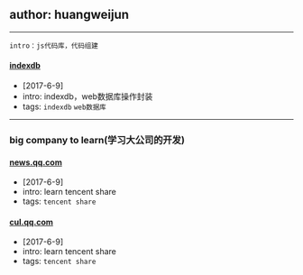##  author: huangweijun


----

```
intro：js代码库，代码组建
```

#### [indexdb](./lib/indexdb1.js)
- [2017-6-9] 
- intro: indexdb，web数据库操作封装
- tags: `indexdb` `web数据库`

----


### big company to learn(学习大公司的开发)

#### [news.qq.com](./learn/news.qq.com)
- [2017-6-9]
- intro: learn tencent share
- tags: `tencent share`

#### [cul.qq.com](./learn/news.qq.com)
- [2017-6-9]
- intro: learn tencent share
- tags: `tencent share`
